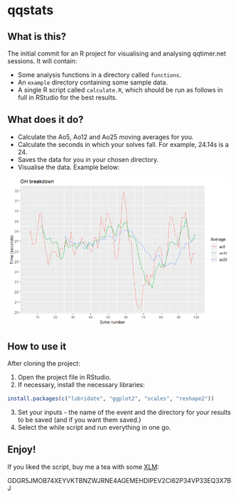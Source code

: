 # qqstats

## What is this?

The initial commit for an R project for visualising and analysing qqtimer.net sessions. It will contain:

- Some analysis functions in a directory called `functions`.
- An `example` directory containing some sample data.
- A single R script called `calculate.R`, which should be run as follows in full in RStudio for the best results.

## What does it do?

- Calculate the Ao5, Ao12 and Ao25 moving averages for you.
- Calculate the seconds in which your solves fall. For example, 24.14s is a 24.
- Saves the data for you in your chosen directory.
- Visualise the data. Example below:

![Example plot](examples/moving_average_example.png)

## How to use it

After cloning the project:

1. Open the project file in RStudio.
2. If necessary, install the necessary libraries:

```r
install.packages(c("lubridate", "ggplot2", "scales", "reshape2"))
```

3. Set your inputs - the name of the event and the directory for your results to be saved (and if you want them saved.)
4. Select the while script and run everything in one go.

## Enjoy!

If you liked the script, buy me a tea with some [XLM](https://www.stellar.org/):

GDGR5JMOB74XEYVKTBNZWJRNE4AGEMEHDIPEV2CI62P34VP33EQ3X7BJ